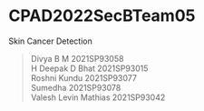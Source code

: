 # CPAD2022SecBTeam05

Skin Cancer Detection

>Divya B M 2021SP93058<br>
>H Deepak D Bhat 2021SP93015 <br>
>Roshni Kundu 2021SP93077 <br>
>Sumedha 2021SP93078 <br>
>Valesh Levin Mathias 2021SP93042 <br>
